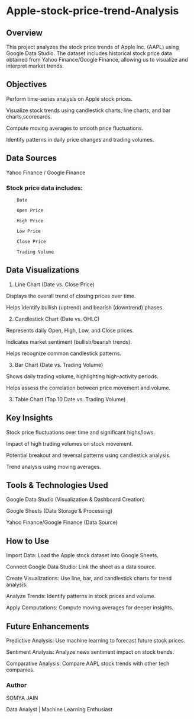 # Apple-stock-price-trend-Analysis

## Overview

This project analyzes the stock price trends of Apple Inc. (AAPL) using Google Data Studio. The dataset includes historical stock price data obtained from Yahoo Finance/Google Finance, allowing us to visualize and interpret market trends.

## Objectives

Perform time-series analysis on Apple stock prices.

Visualize stock trends using candlestick charts, line charts, and bar charts,scorecards.

Compute moving averages to smooth price fluctuations.

Identify patterns in daily price changes and trading volumes.

## Data Sources

Yahoo Finance / Google Finance

### Stock price data includes:

        Date
        
        Open Price
        
        High Price
        
        Low Price
        
        Close Price
        
        Trading Volume

## Data Visualizations

1. Line Chart (Date vs. Close Price)

Displays the overall trend of closing prices over time.

Helps identify bullish (uptrend) and bearish (downtrend) phases.

2. Candlestick Chart (Date vs. OHLC)

Represents daily Open, High, Low, and Close prices.

Indicates market sentiment (bullish/bearish trends).

Helps recognize common candlestick patterns.

3. Bar Chart (Date vs. Trading Volume)

Shows daily trading volume, highlighting high-activity periods.

Helps assess the correlation between price movement and volume.

3. Table Chart (Top 10 Date vs. Trading Volume)

## Key Insights

Stock price fluctuations over time and significant highs/lows.

Impact of high trading volumes on stock movement.

Potential breakout and reversal patterns using candlestick analysis.

Trend analysis using moving averages.

## Tools & Technologies Used

Google Data Studio (Visualization & Dashboard Creation)

Google Sheets (Data Storage & Processing)

Yahoo Finance/Google Finance (Data Source)

## How to Use

Import Data: Load the Apple stock dataset into Google Sheets.

Connect Google Data Studio: Link the sheet as a data source.

Create Visualizations: Use line, bar, and candlestick charts for trend analysis.

Analyze Trends: Identify patterns in stock prices and volume.

Apply Computations: Compute moving averages for deeper insights.

## Future Enhancements

Predictive Analysis: Use machine learning to forecast future stock prices.

Sentiment Analysis: Analyze news sentiment impact on stock trends.

Comparative Analysis: Compare AAPL stock trends with other tech companies.

### Author
SOMYA JAIN

Data Analyst | Machine Learning Enthusiast
